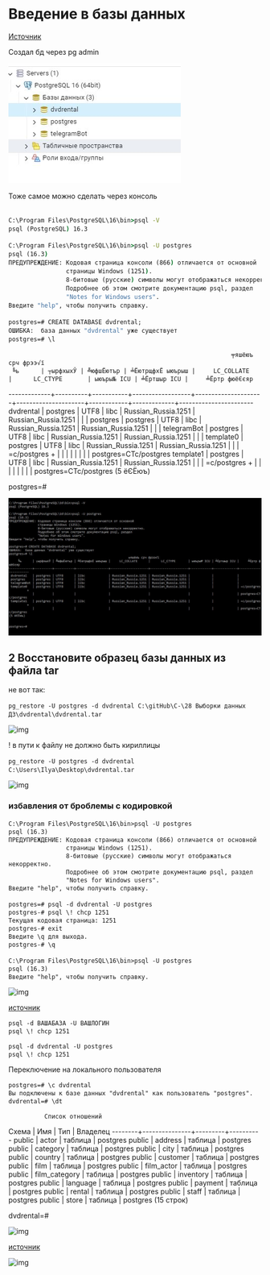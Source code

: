 # Введение в базы данных

[Источник](https://neon.tech/postgresql/postgresql-getting-started/load-postgresql-sample-database)

Создал бд через pg admin

![img](https://github.com/IlyaGall/C-/blob/main/28%20%D0%92%D1%8B%D0%B1%D0%BE%D1%80%D0%BA%D0%B8%20%D0%B4%D0%B0%D0%BD%D0%BD%D1%8B%D1%85%20%20%D0%94%D0%97/img/1.JPG)

Тоже самое можно сделать через консоль

```cmd

C:\Program Files\PostgreSQL\16\bin>psql -V
psql (PostgreSQL) 16.3

C:\Program Files\PostgreSQL\16\bin>psql -U postgres
psql (16.3)
ПРЕДУПРЕЖДЕНИЕ: Кодовая страница консоли (866) отличается от основной
                страницы Windows (1251).
                8-битовые (русские) символы могут отображаться некорректно.
                Подробнее об этом смотрите документацию psql, раздел
                "Notes for Windows users".
Введите "help", чтобы получить справку.

postgres=# CREATE DATABASE dvdrental;
ОШИБКА:  база данных "dvdrental" уже существует
postgres=# \l
```
                                                                  ╤яшёюъ срч фрээ√ї
     ╚ь      | ┬ырфхыхЎ | ╩юфшЁютър | ╧ЁютрщфхЁ ыюърыш |     LC_COLLATE      |      LC_CTYPE       | ыюъры№ ICU | ╧Ёртшыр ICU |     ╧Ёртр фюёЄєяр
-------------+----------+-----------+------------------+---------------------+---------------------+------------+-------------+-----------------------
 dvdrental   | postgres | UTF8      | libc             | Russian_Russia.1251 | Russian_Russia.1251 |            |             |
 postgres    | postgres | UTF8      | libc             | Russian_Russia.1251 | Russian_Russia.1251 |            |             |
 telegramBot | postgres | UTF8      | libc             | Russian_Russia.1251 | Russian_Russia.1251 |            |             |
 template0   | postgres | UTF8      | libc             | Russian_Russia.1251 | Russian_Russia.1251 |            |             | =c/postgres          +
             |          |           |                  |                     |                     |            |             | postgres=CTc/postgres
 template1   | postgres | UTF8      | libc             | Russian_Russia.1251 | Russian_Russia.1251 |            |             | =c/postgres          +
             |          |           |                  |                     |                     |            |             | postgres=CTc/postgres
(5 ёЄЁюъ)


postgres=#


![img](https://github.com/IlyaGall/C-/blob/main/28%20%D0%92%D1%8B%D0%B1%D0%BE%D1%80%D0%BA%D0%B8%20%D0%B4%D0%B0%D0%BD%D0%BD%D1%8B%D1%85%20%20%D0%94%D0%97/img/2.JPG)


## 2 Восстановите образец базы данных из файла tar

не вот так:

```pg_restore -U postgres -d dvdrental C:\gitHub\C-\28 Выборки данных  ДЗ\dvdrental\dvdrental.tar```

![img](https://github.com/IlyaGall/C-/blob/main/28%20%D0%92%D1%8B%D0%B1%D0%BE%D1%80%D0%BA%D0%B8%20%D0%B4%D0%B0%D0%BD%D0%BD%D1%8B%D1%85%20%20%D0%94%D0%97/img/4.JPG)


! в пути к файлу не должно быть кириллицы

```pg_restore -U postgres -d dvdrental C:\Users\Ilya\Desktop\dvdrental.tar```

![img](https://github.com/IlyaGall/C-/blob/main/28%20%D0%92%D1%8B%D0%B1%D0%BE%D1%80%D0%BA%D0%B8%20%D0%B4%D0%B0%D0%BD%D0%BD%D1%8B%D1%85%20%20%D0%94%D0%97/img/3.JPG)


### избавления от броблемы с кодировкой


```
C:\Program Files\PostgreSQL\16\bin>psql -U postgres
psql (16.3)
ПРЕДУПРЕЖДЕНИЕ: Кодовая страница консоли (866) отличается от основной
                страницы Windows (1251).
                8-битовые (русские) символы могут отображаться некорректно.
                Подробнее об этом смотрите документацию psql, раздел
                "Notes for Windows users".
Введите "help", чтобы получить справку.

postgres=# psql -d dvdrental -U postgres
postgres-# psql \! chcp 1251
Текущая кодовая страница: 1251
postgres-# exit
Введите \q для выхода.
postgres-# \q

C:\Program Files\PostgreSQL\16\bin>psql -U postgres
psql (16.3)
Введите "help", чтобы получить справку.

```

![img](https://github.com/IlyaGall/C-/blob/main/28%20%D0%92%D1%8B%D0%B1%D0%BE%D1%80%D0%BA%D0%B8%20%D0%B4%D0%B0%D0%BD%D0%BD%D1%8B%D1%85%20%20%D0%94%D0%97/img/5.JPG)

[источник](https://iu5bmstu.ru/index.php/PostgreSQL_-_Кириллица_в_psql_под_Windows)

```
psql -d ВАШАБАЗА -U ВАШЛОГИН
psql \! chcp 1251
```

```
psql -d dvdrental -U postgres 
psql \! chcp 1251
```

Переключение на локального пользователя

```
postgres=# \c dvdrental
Вы подключены к базе данных "dvdrental" как пользователь "postgres".
dvdrental=# \dt
```
              Список отношений
 Схема  |      Имя      |   Тип   | Владелец
--------+---------------+---------+----------
 public | actor         | таблица | postgres
 public | address       | таблица | postgres
 public | category      | таблица | postgres
 public | city          | таблица | postgres
 public | country       | таблица | postgres
 public | customer      | таблица | postgres
 public | film          | таблица | postgres
 public | film_actor    | таблица | postgres
 public | film_category | таблица | postgres
 public | inventory     | таблица | postgres
 public | language      | таблица | postgres
 public | payment       | таблица | postgres
 public | rental        | таблица | postgres
 public | staff         | таблица | postgres
 public | store         | таблица | postgres
(15 строк)


dvdrental=#

![img](https://github.com/IlyaGall/C-/blob/main/28%20%D0%92%D1%8B%D0%B1%D0%BE%D1%80%D0%BA%D0%B8%20%D0%B4%D0%B0%D0%BD%D0%BD%D1%8B%D1%85%20%20%D0%94%D0%97/img/6.JPG)


[источник](https://neon.tech/postgresql/postgresql-getting-started/load-postgresql-sample-database)

![img](https://github.com/IlyaGall/C-/blob/main/28%20%D0%92%D1%8B%D0%B1%D0%BE%D1%80%D0%BA%D0%B8%20%D0%B4%D0%B0%D0%BD%D0%BD%D1%8B%D1%85%20%20%D0%94%D0%97/img/7.JPG)

